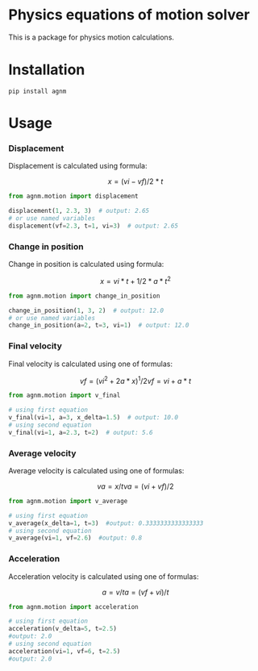 # Physics equations of motion solver
This is a package for physics motion calculations.

# Installation
```pip install agnm```

# Usage
### Displacement
Displacement is calculated using formula: 
```math
x = (vi-vf)/2*t 
```

```python
from agnm.motion import displacement

displacement(1, 2.3, 3)  # output: 2.65
# or use named variables
displacement(vf=2.3, t=1, vi=3)  # output: 2.65
```

### Change in position
Change in position is calculated using formula: 
```math
x = vi*t+1/2*a*t^2
```

```python
from agnm.motion import change_in_position

change_in_position(1, 3, 2)  # output: 12.0
# or use named variables
change_in_position(a=2, t=3, vi=1)  # output: 12.0
```

### Final velocity
Final velocity is calculated using one of formulas: 
```math
vf = (vi^2+2a*x)^1/2
vf = vi+a*t
```

```python
from agnm.motion import v_final

# using first equation
v_final(vi=1, a=3, x_delta=1.5)  # output: 10.0
# using second equation
v_final(vi=1, a=2.3, t=2)  # output: 5.6
```

### Average velocity
Average velocity is calculated using one of formulas: 
```math
va = x/t
va = (vi+vf)/2
```

```python
from agnm.motion import v_average

# using first equation
v_average(x_delta=1, t=3)  #output: 0.3333333333333333
# using second equation
v_average(vi=1, vf=2.6)  #output: 0.8
```

### Acceleration
Acceleration velocity is calculated using one of formulas: 
```math
a = v/t
a = (vf+vi)/t
```

```python
from agnm.motion import acceleration

# using first equation
acceleration(v_delta=5, t=2.5)
#output: 2.0
# using second equation
acceleration(vi=1, vf=6, t=2.5)
#output: 2.0
```